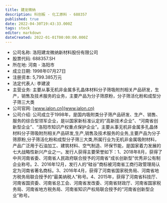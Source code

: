 ```yaml
---
title: 建龙微纳
description: 科创板 - 化工原料 - 688357
published: true
date: 2022-04-30T19:43:33.000Z
tags: stock
editor: markdown
dateCreated: 2022-01-01T00:00:00.000Z
---
```


- 公司名称: 洛阳建龙微纳新材料股份有限公司
- 股票代码: 688357.SH
- 所在地: 河南 - 洛阳市
- 成立日期: 1998年07月27日
- 注册资本: 5,799.385万元
- 法定代表人: 李建波
- 主营业务: 主要从事无机非金属多孔晶体材料分子筛吸附剂相关产品研发，生产，销售及技术服务的业务，主要产品为分子筛原粉，分子筛活化粉和成型分子筛三大类
- 公司官网: [www.jalon.cn](www.jalon.cn)
- 公司介绍: 公司成立于1998年，是国内吸附类分子筛产品研发、生产、销售、服务的综合型领军企业，是以国家新标准认定的“高新技术企业”、“河南省创新型企业”、“洛阳市知识产权重点保护企业”。主要从事无机非金属多孔晶体材料分子筛吸附剂相关产品研发,生产,销售及技术服务的业务,主要产品为分子筛原粉,分子筛活化粉和成型分子筛三大类,所属行业为无机非金属吸附材料，产品广泛用于石油加工、建筑材料、空气制造、环保节能，是国家着力发展的七大战略性新兴产业之一。发行人获得主要荣誉如下：1、2018年8月，获得了中共河南省委、河南省人民政府联合授予的河南省“成长创新型”优秀非公有制企业称号。2、2016年12月，发行人的“硅谷”商标被河南省工商行政管理局认定为河南省著名商标。3、2016年4月，获得了河南省国家税务局、河南省地方税务局联合授予的“最美纳税人”称号。4、2015年，获得了河南省科技厅、河南省国资委、河南省总工会、河南省发改委、河南省财政厅、河南省国家税务局、河南省地方税务局、河南省知识产权局联合授予的“河南省创新型企业”称号。


